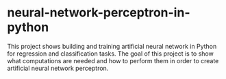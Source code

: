 # neural-network-perceptron-in-python

This project shows building and training artificial neural network in Python for regression and classification tasks. 
The goal of this project is to show what computations are needed and how to perform them in order to create artificial neural network perceptron.